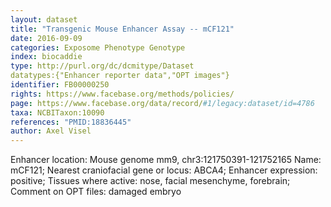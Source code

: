 ```yaml
---
layout: dataset  
title: "Transgenic Mouse Enhancer Assay -- mCF121"  
date: 2016-09-09  
categories: Exposome Phenotype Genotype  
index: biocaddie  
type: http://purl.org/dc/dcmitype/Dataset  
datatypes:{"Enhancer reporter data","OPT images"}  
identifier: FB00000250  
rights: https://www.facebase.org/methods/policies/  
page: https://www.facebase.org/data/record/#1/legacy:dataset/id=4786  
taxa: NCBITaxon:10090  
references: "PMID:18836445"  
author: Axel Visel
---
```

 Enhancer location: Mouse genome mm9, chr3:121750391-121752165 Name: mCF121; Nearest craniofacial gene or locus: ABCA4; Enhancer expression: positive; Tissues where active: nose, facial mesenchyme, forebrain; Comment on OPT files: damaged embryo
